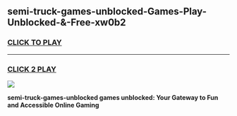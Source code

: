 
## semi-truck-games-unblocked-Games-Play-Unblocked-&-Free-xw0b2
<h3>
<a href="https://premium76.site?title=semi-truck-games-unblocked&ref=24A">CLICK TO PLAY</a></h3>
<hr>

<h3>
<a href="https://premium76.site?title=semi-truck-games-unblocked&ref=24A">CLICK 2 PLAY</a>
  
</h3>

<a href="https://premium76.site?title=semi-truck-games-unblocked&ref=24A"><img src="https://clearcache.store/games.png"></a>


**semi-truck-games-unblocked games unblocked: Your Gateway to Fun and Accessible Online Gaming**
